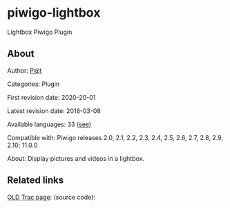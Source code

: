 
# piwigo-lightbox
Lightbox Piwigo Plugin


## About

Author: [P@t](https://piwigo.org/forum/profile.php?id=3449)

Categories: Plugin

First revision date: 2020-20-01

Latest revision date: 2018-03-08

Available languages: 33 [(see)](https://piwigo.org/ext/extension_view.php?eid=280#flags-all)

Compatible with: Piwigo releases 2.0, 2.1, 2.2, 2.3, 2.4, 2.5, 2.6, 2.7, 2.8, 2.9, 2.10; 11.0.0

About: Display pictures and videos in a lightbox.


## Related links
[OLD Trac page](http://piwigo.org/dev/browser/extensions/lightbox): (source code):
